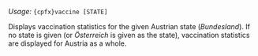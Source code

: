 *Usage:* `{cpfx}vaccine [STATE]`

Displays vaccination statistics for the given Austrian state (_Bundesland_). If no state is given (or _Österreich_ is given as the state), vaccination statistics are displayed for Austria as a whole.
